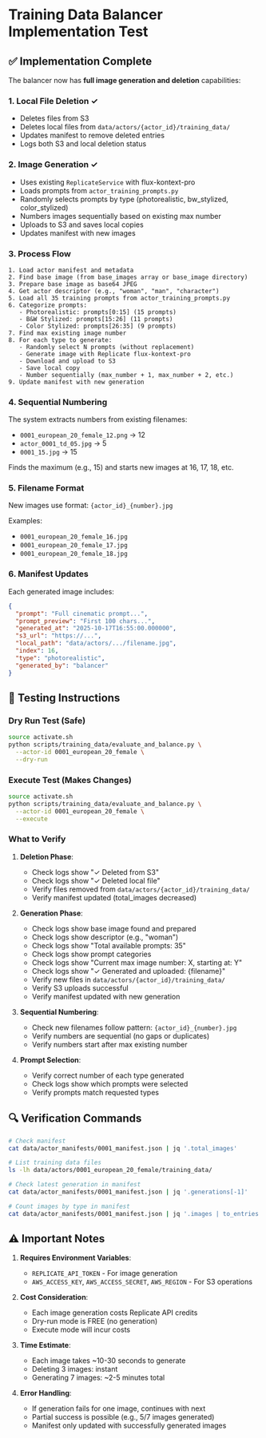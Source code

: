# Training Data Balancer Implementation Test

## ✅ Implementation Complete

The balancer now has **full image generation and deletion** capabilities:

### **1. Local File Deletion ✓**
- Deletes files from S3
- Deletes local files from `data/actors/{actor_id}/training_data/`
- Updates manifest to remove deleted entries
- Logs both S3 and local deletion status

### **2. Image Generation ✓**
- Uses existing `ReplicateService` with flux-kontext-pro
- Loads prompts from `actor_training_prompts.py`
- Randomly selects prompts by type (photorealistic, bw_stylized, color_stylized)
- Numbers images sequentially based on existing max number
- Uploads to S3 and saves local copies
- Updates manifest with new images

### **3. Process Flow**

```
1. Load actor manifest and metadata
2. Find base image (from base_images array or base_image directory)
3. Prepare base image as base64 JPEG
4. Get actor descriptor (e.g., "woman", "man", "character")
5. Load all 35 training prompts from actor_training_prompts.py
6. Categorize prompts:
   - Photorealistic: prompts[0:15] (15 prompts)
   - B&W Stylized: prompts[15:26] (11 prompts)
   - Color Stylized: prompts[26:35] (9 prompts)
7. Find max existing image number
8. For each type to generate:
   - Randomly select N prompts (without replacement)
   - Generate image with Replicate flux-kontext-pro
   - Download and upload to S3
   - Save local copy
   - Number sequentially (max_number + 1, max_number + 2, etc.)
9. Update manifest with new generation
```

### **4. Sequential Numbering**

The system extracts numbers from existing filenames:
- `0001_european_20_female_12.png` → 12
- `actor_0001_td_05.jpg` → 5
- `0001_15.jpg` → 15

Finds the maximum (e.g., 15) and starts new images at 16, 17, 18, etc.

### **5. Filename Format**

New images use format: `{actor_id}_{number}.jpg`

Examples:
- `0001_european_20_female_16.jpg`
- `0001_european_20_female_17.jpg`
- `0001_european_20_female_18.jpg`

### **6. Manifest Updates**

Each generated image includes:
```json
{
  "prompt": "Full cinematic prompt...",
  "prompt_preview": "First 100 chars...",
  "generated_at": "2025-10-17T16:55:00.000000",
  "s3_url": "https://...",
  "local_path": "data/actors/.../filename.jpg",
  "index": 16,
  "type": "photorealistic",
  "generated_by": "balancer"
}
```

## 🧪 Testing Instructions

### **Dry Run Test (Safe)**
```bash
source activate.sh
python scripts/training_data/evaluate_and_balance.py \
  --actor-id 0001_european_20_female \
  --dry-run
```

### **Execute Test (Makes Changes)**
```bash
source activate.sh
python scripts/training_data/evaluate_and_balance.py \
  --actor-id 0001_european_20_female \
  --execute
```

### **What to Verify**

1. **Deletion Phase**:
   - Check logs show "✓ Deleted from S3"
   - Check logs show "✓ Deleted local file"
   - Verify files removed from `data/actors/{actor_id}/training_data/`
   - Verify manifest updated (total_images decreased)

2. **Generation Phase**:
   - Check logs show base image found and prepared
   - Check logs show descriptor (e.g., "woman")
   - Check logs show "Total available prompts: 35"
   - Check logs show prompt categories
   - Check logs show "Current max image number: X, starting at: Y"
   - Check logs show "✓ Generated and uploaded: {filename}"
   - Verify new files in `data/actors/{actor_id}/training_data/`
   - Verify S3 uploads successful
   - Verify manifest updated with new generation

3. **Sequential Numbering**:
   - Check new filenames follow pattern: `{actor_id}_{number}.jpg`
   - Verify numbers are sequential (no gaps or duplicates)
   - Verify numbers start after max existing number

4. **Prompt Selection**:
   - Verify correct number of each type generated
   - Check logs show which prompts were selected
   - Verify prompts match requested types

## 🔍 Verification Commands

```bash
# Check manifest
cat data/actor_manifests/0001_manifest.json | jq '.total_images'

# List training data files
ls -lh data/actors/0001_european_20_female/training_data/

# Check latest generation in manifest
cat data/actor_manifests/0001_manifest.json | jq '.generations[-1]'

# Count images by type in manifest
cat data/actor_manifests/0001_manifest.json | jq '.images | to_entries | group_by(.value.type) | map({type: .[0].value.type, count: length})'
```

## ⚠️ Important Notes

1. **Requires Environment Variables**:
   - `REPLICATE_API_TOKEN` - For image generation
   - `AWS_ACCESS_KEY`, `AWS_ACCESS_SECRET`, `AWS_REGION` - For S3 operations

2. **Cost Consideration**:
   - Each image generation costs Replicate API credits
   - Dry-run mode is FREE (no generation)
   - Execute mode will incur costs

3. **Time Estimate**:
   - Each image takes ~10-30 seconds to generate
   - Deleting 3 images: instant
   - Generating 7 images: ~2-5 minutes total

4. **Error Handling**:
   - If generation fails for one image, continues with next
   - Partial success is possible (e.g., 5/7 images generated)
   - Manifest only updated with successfully generated images
